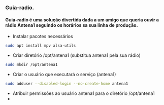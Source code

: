 ### Guia-radio.

#### Guia-radio é uma solução divertida dada a um amigo que queria ouvir a rádio Antena1 seguindo os horários sa sua linha de produção.


- Instalar pacotes necessários
```sh
sudo apt install mpv alsa-utils
```
- Criar diretório /opt/antena1 (substitua antena1 pela sua rádio)
```sh
sudo mkdir /opt/antena1
```
  
- Criar o usuário que executará o serviço (antena1)
```sh
sudo adduser --disabled-login --no-create-home antena1
```
- Atribuir permissões ao usuário antena1 para o diretório /opt/antena1
- 
